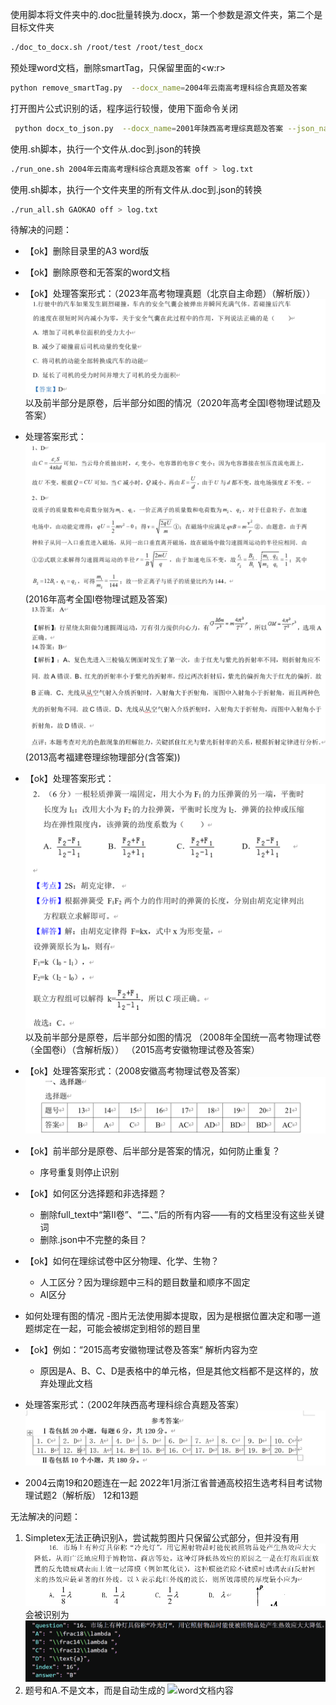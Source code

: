 使用脚本将文件夹中的.doc批量转换为.docx，第一个参数是源文件夹，第二个是目标文件夹
```bash
./doc_to_docx.sh /root/test /root/test_docx 
```

预处理word文档，删除smartTag，只保留里面的<w:r>
```bash
python remove_smartTag.py  --docx_name=2004年云南高考理科综合真题及答案
```

打开图片公式识别的话，程序运行较慢，使用下面命令关闭
```bash
 python docx_to_json.py  --docx_name=2001年陕西高考理综真题及答案 --json_name=2001年陕西高考理综真题及答案 --latex=off > log.txt
``` 

使用.sh脚本，执行一个文件从.doc到.json的转换
```bash
./run_one.sh 2004年云南高考理科综合真题及答案 off > log.txt
```

使用.sh脚本，执行一个文件夹里的所有文件从.doc到.json的转换
```bash
./run_all.sh GAOKAO off > log.txt
```

待解决的问题：
- 【ok】删除目录里的A3 word版
- 【ok】删除原卷和无答案的word文档
- 【ok】处理答案形式：（2023年高考物理真题（北京自主命题）（解析版））
![答案1](./images/答案1.png)
以及前半部分是原卷，后半部分如图的情况（2020年高考全国I卷物理试题及答案）
- 处理答案形式：
![答案2](./images/答案2.png)
(2016年高考全国I卷物理试题及答案)
![答案5](./images/答案5.png) (2013高考福建卷理综物理部分(含答案))

- 【ok】处理答案形式：
![答案3](./images/答案3.png)
以及前半部分是原卷，后半部分如图的情况
（2008年全国统一高考物理试卷（全国卷ⅰ）（含解析版））
（2015高考安徽物理试卷及答案）
- 【ok】处理答案形式：（2008安徽高考物理试卷及答案）
![答案4](./images/答案4.png)

- 【ok】前半部分是原卷、后半部分是答案的情况，如何防止重复？
    - 序号重复则停止识别
- 【ok】如何区分选择题和非选择题？
    - 删除full_text中“第Ⅱ卷”、“二、”后的所有内容——有的文档里没有这些关键词
    - 删除.json中不完整的条目？
- 【ok】如何在理综试卷中区分物理、化学、生物？
    - 人工区分？因为理综题中三科的题目数量和顺序不固定
    - AI区分

- 如何处理有图的情况
    -图片无法使用脚本提取，因为是根据位置决定和哪一道题绑定在一起，可能会被绑定到相邻的题目里
- 【ok】例如：“2015高考安徽物理试卷及答案“ 解析内容为空
    - 原因是A、B、C、D是表格中的单元格，但是其他文档都不是这样的，放弃处理此文档
- 处理答案形式：（2002年陕西高考理科综合真题及答案）
![答案6](./images/答案6.png)
- 2004云南19和20题连在一起
 2022年1月浙江省普通高校招生选考科目考试物理试题2（解析版） 12和13题


无法解决的问题：
1. Simpletex无法正确识别λ，尝试裁剪图片只保留公式部分，但并没有用
![word文档内容](./images/lamda.png)
会被识别为
![识别结果](./images/wrong_lamda.png)
2. 题号和A.不是文本，而是自动生成的
![word文档内容](./images/auto.png)
